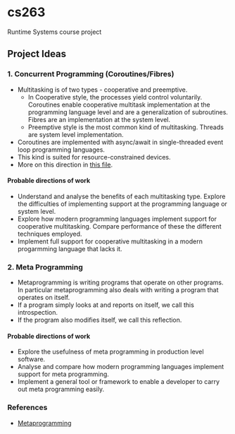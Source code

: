 # cs263
Runtime Systems course project

## Project Ideas
### 1. Concurrent Programming (Coroutines/Fibres)
* Multitasking is of two types - cooperative and preemptive.
	* In Cooperative style, the processes yield control voluntarily. Coroutines enable cooperative multitask implementation at the programming language level and are a generalization of subroutines. Fibres are an implementation at the system level.
	* Preemptive style is the most common kind of multitasking. Threads are system level implementation.
* Coroutines are implemented with async/await in single-threaded event loop programming languages. 
* This kind is suited for resource-constrained devices.
* More on this direction in [this file](coroutines.md).

#### Probable directions of work
* Understand and analyse the benefits of each multitasking type. Explore the difficulties of implementing support at the programming language or system level.
* Explore how modern programming languages implement support for cooperative multitasking. Compare performance of these the different techniques employed.
* Implement full support for cooperative multitasking in a modern progarmming language that lacks it.

### 2. Meta Programming
* Metaprogramming is writing programs that operate on other programs. In particular metaprogramming also deals with writing a program that operates on itself.
* If a program simply looks at and reports on itself, we call this introspection. 
* If the program also modifies itself, we call this reflection.

#### Probable directions of work
* Explore the usefulness of meta programming in production level software.
* Analyse and compare how modern programming languages implement support for meta programming.
* Implement a general tool or framework to enable a developer to carry out meta programming easily.

### References
* [Metaprogramming](https://cs.lmu.edu/~ray/notes/metaprogramming/)
